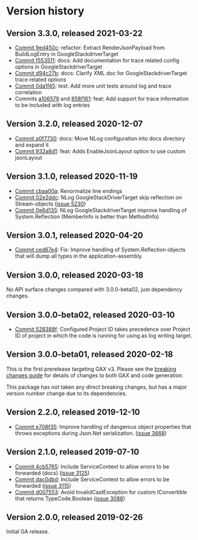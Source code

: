 # Version history

## Version 3.3.0, released 2021-03-22

- [Commit 9ed450c](https://github.com/googleapis/google-cloud-dotnet/commit/9ed450c): refactor: Extract RenderJsonPayload from BuildLogEntry in GoogleStackdriverTarget
- [Commit f553511](https://github.com/googleapis/google-cloud-dotnet/commit/f553511): docs: Add documentation for trace related config options in GoogleStackdriverTarget
- [Commit d94c27b](https://github.com/googleapis/google-cloud-dotnet/commit/d94c27b): docs: Clarify XML doc for GoogleStackdriverTarget trace related options
- [Commit 0da1f45](https://github.com/googleapis/google-cloud-dotnet/commit/0da1f45): test: Add more unit tests around log and trace correlation
- Commits [a106579](https://github.com/googleapis/google-cloud-dotnet/commit/a106579) and [858f161](https://github.com/googleapis/google-cloud-dotnet/commit/858f161): feat: Add support for trace information to be included with log entries

## Version 3.2.0, released 2020-12-07

- [Commit a0f7730](https://github.com/googleapis/google-cloud-dotnet/commit/a0f7730): docs: Move NLog configuration into docs directory and expand it
- [Commit 932a8d1](https://github.com/googleapis/google-cloud-dotnet/commit/932a8d1): feat: Adds EnableJsonLayout option to use custom jsonLayout

## Version 3.1.0, released 2020-11-19

- [Commit cbaa00a](https://github.com/googleapis/google-cloud-dotnet/commit/cbaa00a): Renormalize line endings
- [Commit 02e2ddc](https://github.com/googleapis/google-cloud-dotnet/commit/02e2ddc): NLog GoogleStackDriverTarget skip reflection on Stream-objects ([issue 5230](https://github.com/googleapis/google-cloud-dotnet/issues/5230))
- [Commit 0e6d135](https://github.com/googleapis/google-cloud-dotnet/commit/0e6d135): NLog GoogleStackdriverTarget improve handling of System.Reflection (MemberInfo is better than MethodInfo)

## Version 3.0.1, released 2020-04-20

- [Commit ced67e4](https://github.com/googleapis/google-cloud-dotnet/commit/ced67e4): Fix: Improve handling of System.Reflection objects that will dump all types in the application-assembly.

## Version 3.0.0, released 2020-03-18

No API surface changes compared with 3.0.0-beta02, just dependency
changes.

## Version 3.0.0-beta02, released 2020-03-10

- [Commit 528388f](https://github.com/googleapis/google-cloud-dotnet/commit/528388f): Configured Project ID takes precedence over Project ID of project in which the code is running for using as log writing target.

## Version 3.0.0-beta01, released 2020-02-18

This is the first prerelease targeting GAX v3. Please see the [breaking changes
guide](https://cloud.google.com/dotnet/docs/reference/help/breaking-gax2)
for details of changes to both GAX and code generation.

This package has not taken any direct breaking changes, but has a major version number change due to its dependencies.

## Version 2.2.0, released 2019-12-10

- [Commit e708f35](https://github.com/googleapis/google-cloud-dotnet/commit/e708f35): Improve handling of dangerous object properties that throws exceptions during Json.Net serialization. ([issue 3668](https://github.com/googleapis/google-cloud-dotnet/issues/3668))

## Version 2.1.0, released 2019-07-10

- [Commit 4cb5765](https://github.com/googleapis/google-cloud-dotnet/commit/4cb5765): Include ServiceContext to allow errors to be forwarded (docs) ([issue 3125](https://github.com/googleapis/google-cloud-dotnet/issues/3125))
- [Commit dac0dbd](https://github.com/googleapis/google-cloud-dotnet/commit/dac0dbd): Include ServiceContext to allow errors to be forwarded ([issue 3115](https://github.com/googleapis/google-cloud-dotnet/issues/3115))
- [Commit d007553](https://github.com/googleapis/google-cloud-dotnet/commit/d007553): Avoid InvalidCastException for custom IConvertible that returns TypeCode.Boolean ([issue 3088](https://github.com/googleapis/google-cloud-dotnet/issues/3088))

## Version 2.0.0, released 2019-02-26

Initial GA release.
